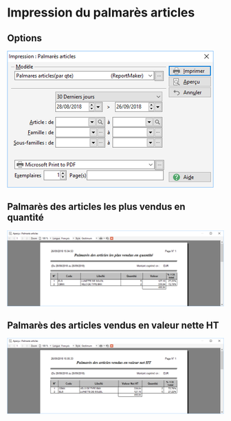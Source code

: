 # Impression du palmarès articles
## Options


![](../../assets/images/6/1/Filtres.png)


## Palmarès des articles les plus vendus en quantité


![](../../assets/images/6/1/Palmares_quantite.png)


## Palmarès des articles vendus en valeur nette HT


![](../../assets/images/6/1/Palmares_valeur.png)


